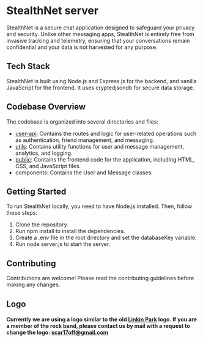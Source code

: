 # StealthNet server
StealthNet is a secure chat application designed to safeguard your privacy and security. Unlike other messaging apps, StealthNet is entirely free from invasive tracking and telemetry, ensuring that your conversations remain confidential and your data is not harvested for any purpose.

## Tech Stack
StealthNet is built using Node.js and Express.js for the backend, and vanilla JavaScript for the frontend. It uses cryptedjsondb for secure data storage.

## Codebase Overview
The codebase is organized into several directories and files:

- [user-api](https://github.com/stealth-net/server/tree/main/user-api): Contains the routes and logic for user-related operations such as authentication, friend management, and messaging.
- [utils](https://github.com/stealth-net/server/tree/main/utils): Contains utility functions for user and message management, analytics, and logging.
- [public](https://github.com/stealth-net/server/tree/main/public): Contains the frontend code for the application, including HTML, CSS, and JavaScript files.
- components: Contains the User and Message classes.

## Getting Started

To run StealthNet locally, you need to have Node.js installed. Then, follow these steps:

1. Clone the repository.
2. Run npm install to install the dependencies.
3. Create a .env file in the root directory and set the databaseKey variable.
4. Run node server.js to start the server.

## Contributing

Contributions are welcome! Please read the contributing guidelines before making any changes.

## Logo
#### Currently we are using a logo similar to the old [Linkin Park](https://en.wikipedia.org/wiki/Linkin_Park) logo. If you are a member of the rock band, please contact us by mail with a request to change the logo: scar17off@gmail.com